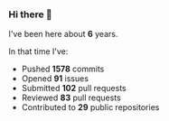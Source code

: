 ### Hi there 👋

I've been here about **6** years.

In that time I've:

- Pushed **1578** commits
- Opened **91** issues
- Submitted **102** pull requests
- Reviewed **83** pull requests
- Contributed to **29** public repositories

<!-- ![My scrobbles](https://lastfm-recently-played.vercel.app/api?user=dotdub) -->
